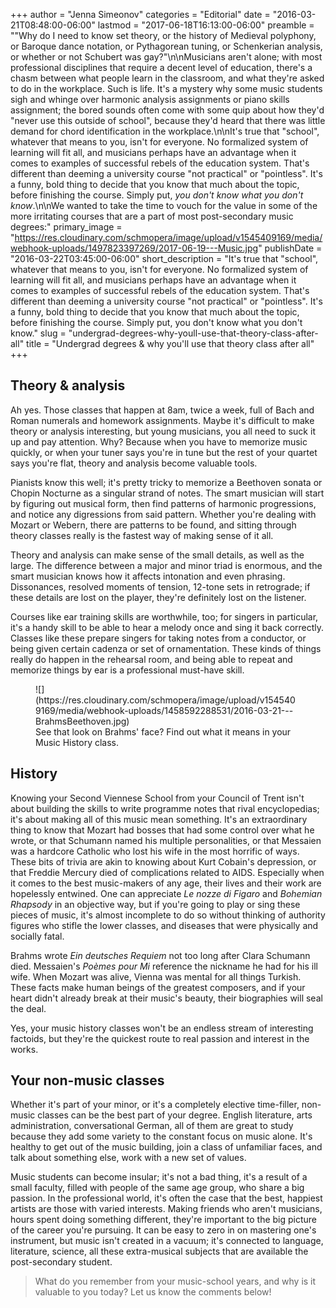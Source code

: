 +++
author = "Jenna Simeonov"
categories = "Editorial"
date = "2016-03-21T08:48:00-06:00"
lastmod = "2017-06-18T16:13:00-06:00"
preamble = "\"Why do I need to know set theory, or the history of Medieval polyphony, or Baroque dance notation, or Pythagorean tuning, or Schenkerian analysis, or whether or not Schubert was gay?\"\n\nMusicians aren't alone; with most professional disciplines that require a decent level of education, there's a chasm between what people learn in the classroom, and what they're asked to do in the workplace. Such is life. It's a mystery why some music students sigh and whinge over harmonic analysis assignments or piano skills assignment; the bored sounds often come with some quip about how they'd \"never use this outside of school\", because they'd heard that there was little demand for chord identification in the workplace.\n\nIt's true that \"school\", whatever that means to you, isn't for everyone. No formalized system of learning will fit all, and musicians perhaps have an advantage when it comes to examples of successful rebels of the education system. That's different than deeming a university course \"not practical\" or \"pointless\". It's a funny, bold thing to decide that you know that much about the topic, before finishing the course. Simply put, *you don't know what you don't know*.\n\nWe wanted to take the time to vouch for the value in some of the more irritating courses that are a part of most post-secondary music degrees:"
primary_image = "https://res.cloudinary.com/schmopera/image/upload/v1545409169/media/webhook-uploads/1497823397269/2017-06-19---Music.jpg"
publishDate = "2016-03-22T03:45:00-06:00"
short_description = "It&#039;s true that &quot;school&quot;, whatever that means to you, isn&#039;t for everyone. No formalized system of learning will fit all, and musicians perhaps have an advantage when it comes to examples of successful rebels of the education system. That&#039;s different than deeming a university course &quot;not practical&quot; or &quot;pointless&quot;. It&#039;s a funny, bold thing to decide that you know that much about the topic, before finishing the course. Simply put, you don&#039;t know what you don&#039;t know."
slug = "undergrad-degrees-why-youll-use-that-theory-class-after-all"
title = "Undergrad degrees &amp; why you&#039;ll use that theory class after all"
+++

## Theory & analysis

Ah yes. Those classes that happen at 8am, twice a week, full of Bach and Roman numerals and homework assignments. Maybe it's difficult to make theory or analysis interesting, but young musicians, you all need to suck it up and pay attention. Why? Because when you have to memorize music quickly, or when your tuner says you're in tune but the rest of your quartet says you're flat, theory and analysis become valuable tools.

Pianists know this well; it's pretty tricky to memorize a Beethoven sonata or Chopin Nocturne as a singular strand of notes. The smart musician will start by figuring out musical form, then find patterns of harmonic progressions, and notice any digressions from said pattern. Whether you're dealing with Mozart or Webern, there are patterns to be found, and sitting through theory classes really is the fastest way of making sense of it all.

Theory and analysis can make sense of the small details, as well as the large. The difference between a major and minor triad is enormous, and the smart musician knows how it affects intonation and even phrasing. Dissonances, resolved moments of tension, 12-tone sets in retrograde; if these details are lost on the player, they're definitely lost on the listener. 

Courses like ear training skills are worthwhile, too; for singers in particular, it's a handy skill to be able to hear a melody once and sing it back correctly. Classes like these prepare singers for taking notes from a conductor, or being given certain cadenza or set of ornamentation. These kinds of things really do happen in the rehearsal room, and being able to repeat and memorize things by ear is a professional must-have skill.

<figure data-type="image">
![](https://res.cloudinary.com/schmopera/image/upload/v1545409169/media/webhook-uploads/1458592288531/2016-03-21---BrahmsBeethoven.jpg)<figcaption>See that look on Brahms' face? Find out what it means in your Music History class.</figcaption>
</figure>

## History

Knowing your Second Viennese School from your Council of Trent isn't about building the skills to write programme notes that rival encyclopedias; it's about making all of this music mean something. It's an extraordinary thing to know that Mozart had bosses that had some control over what he wrote, or that Schumann named his multiple personalities, or that Messaien was a hardcore Catholic who lost his wife in the most horrific of ways. These bits of trivia are akin to knowing about Kurt Cobain's depression, or that Freddie Mercury died of complications related to AIDS. Especially when it comes to the best music-makers of any age, their lives and their work are hopelessly entwined. One can appreciate *Le nozze di Figaro* and *Bohemian Rhapsody* in an objective way, but if you're going to play or sing these pieces of music, it's almost incomplete to do so without thinking of authority figures who stifle the lower classes, and diseases that were physically and socially fatal.

Brahms wrote *Ein deutsches Requiem* not too long after Clara Schumann died. Messaien's *Poèmes pour Mi* reference the nickname he had for his ill wife. When Mozart was alive, Vienna was mental for all things Turkish. These facts make human beings of the greatest composers, and if your heart didn't already break at their music's beauty, their biographies will seal the deal.

Yes, your music history classes won't be an endless stream of interesting factoids, but they're the quickest route to real passion and interest in the works.

## Your non-music classes

Whether it's part of your minor, or it's a completely elective time-filler, non-music classes can be the best part of your degree. English literature, arts administration, conversational German, all of them are great to study because they add some variety to the constant focus on music alone. It's healthy to get out of the music building, join a class of unfamiliar faces, and talk about something else, work with a new set of values.

Music students can become insular; it's not a bad thing, it's a result of a small faculty, filled with people of the same age group, who share a big passion. In the professional world, it's often the case that the best, happiest artists are those with varied interests. Making friends who aren't musicians, hours spent doing something different, they're important to the big picture of the career you're pursuing. It can be easy to zero in on mastering one's instrument, but music isn't created in a vacuum; it's connected to language, literature, science, all these extra-musical subjects that are available the post-secondary student.

>What do you remember from your music-school years, and why is it valuable to you today? Let us know the comments below!
